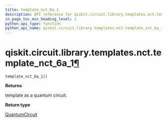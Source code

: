 ```yaml
---
title: template_nct_6a_1
description: API reference for qiskit.circuit.library.templates.nct.template_nct_6a_1
in_page_toc_min_heading_level: 1
python_api_type: function
python_api_name: qiskit.circuit.library.templates.nct.template_nct_6a_1
---
```


# qiskit.circuit.library.templates.nct.template\_nct\_6a\_1[¶](#qiskit-circuit-library-templates-nct-template-nct-6a-1 "Permalink to this headline")

<span id="qiskit.circuit.library.templates.nct.template_nct_6a_1" />

`template_nct_6a_1()`

**Returns**

template as a quantum circuit.

**Return type**

[QuantumCircuit](qiskit.circuit.QuantumCircuit "qiskit.circuit.QuantumCircuit")


